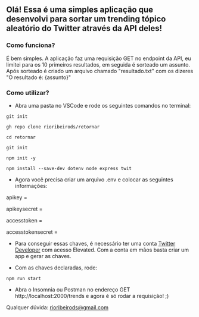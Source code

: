 ## Olá! Essa é uma simples aplicação que desenvolvi para sortar um trending tópico aleatório do Twitter através da API deles!

### Como funciona?

É bem simples. A aplicação faz uma requisição GET no endpoint da API, eu limitei para os 10 primeiros resultados, em seguida é sorteado um assunto. Após sorteado é criado um arquivo chamado "resultado.txt" com os dizeres "O resultado é: {assunto}"

### Como utilizar?
* Abra uma pasta no VSCode e rode os seguintes comandos no terminal:
```
git init
```
```
gh repo clone rioribeirods/retornar
```
```
cd retornar
```
```
git init
```
```
npm init -y
```
```
npm install --save-dev dotenv node express twit
```

* Agora você precisa criar um arquivo .env e colocar as seguintes informações:

<p>apikey = </p>
<p>apikeysecret = </p>
<p>accesstoken = </p>
<p>accesstokensecret = </p>

* Para conseguir essas chaves, é necessário ter uma conta [Twitter Developer](https://developer.twitter.com/en) com acesso Elevated. Com a conta em mãos basta criar um app e gerar as chaves.

* Com as chaves declaradas, rode:

```
npm run start
```

* Abra o Insomnia ou Postman no endereço GET http://localhost:2000/trends e agora é só rodar a requisição! ;)

Qualquer dúvida: rioribeirods@gmail.com